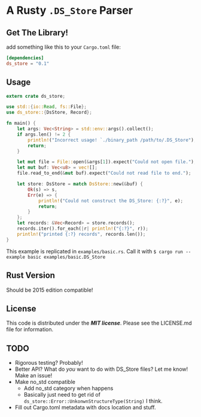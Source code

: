 # A Rusty `.DS_Store` Parser #

## Get The Library! ##

add something like this to your `Cargo.toml` file:

```toml
[dependencies]
ds_store = "0.1"
```

## Usage ##

```rust
extern crate ds_store;

use std::{io::Read, fs::File};
use ds_store::{DsStore, Record};

fn main() {
    let args: Vec<String> = std::env::args().collect();
    if args.len() != 2 {
        println!("Incorrect usage! `./binary_path /path/to/.DS_Store");
        return;
    }

    let mut file = File::open(&args[1]).expect("Could not open file.");
    let mut buf: Vec<u8> = vec![];
    file.read_to_end(&mut buf).expect("Could not read file to end.");

    let store: DsStore = match DsStore::new(&buf) {
        Ok(s) => s,
        Err(e) => {
            println!("Could not construct the DS_Store: {:?}", e);
            return;
        }
    };
    let records: &Vec<Record> = store.records();
    records.iter().for_each(|r| println!("{:?}", r));
    println!("printed {:?} records", records.len());
}
```

This example is replicated in `examples/basic.rs`. Call it with `$ cargo run --example basic examples/basic.DS_Store`

## Rust Version ##

Should be 2015 edition compatible!

## License ##

This code is distributed under the ***MIT license***.
Please see the LICENSE.md file for information.


## TODO ##

* Rigorous testing? Probably!
* Better API? What do _you_ want to do with DS_Store files? Let me know! Make an issue!
* Make no_std compatible
	* Add no_std category when happens
    * Basically just need to get rid of `ds_store::Error::UnkonwnStructureType(String)` I think.
* Fill out Cargo.toml metadata with docs location and stuff.
